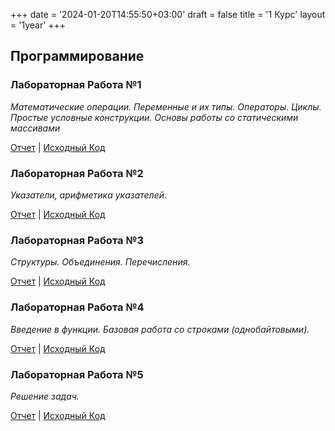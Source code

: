 +++
date = '2024-01-20T14:55:50+03:00'
draft = false
title = '1 Курс'
layout = '1year'
+++

## Программирование

### Лабораторная Работа №1

*Математические операции. Переменные и их типы. Операторы. Циклы. Простые условные конструкции. Основы работы со статическими массивами*

[Отчет](https://github.com/mxschardt/uni-portfolio/blob/03113b77458a917936c299953fb0e818f8411a24/2%20%D0%A1%D0%B5%D0%BC%D0%B5%D1%81%D1%82%D1%80/lab1/%D0%A8%D0%B0%D1%80%D0%B4%D1%82%20%D0%9C%D0%90%20%D0%98%D0%92%D0%A2-1-1%20%D0%9B%D0%B0%D0%B11.pdf) | [Исходный Код](https://github.com/mxschardt/uni-portfolio/tree/03113b77458a917936c299953fb0e818f8411a24/2%20%D0%A1%D0%B5%D0%BC%D0%B5%D1%81%D1%82%D1%80/lab1)

### Лабораторная Работа №2

*Указатели, арифметика указателей.*

[Отчет](https://github.com/mxschardt/uni-portfolio/tree/03113b77458a917936c299953fb0e818f8411a24/2%20%D0%A1%D0%B5%D0%BC%D0%B5%D1%81%D1%82%D1%80/lab2) | [Исходный Код](https://github.com/mxschardt/uni-portfolio/blob/03113b77458a917936c299953fb0e818f8411a24/2%20%D0%A1%D0%B5%D0%BC%D0%B5%D1%81%D1%82%D1%80/lab2/%D0%A8%D0%B0%D1%80%D0%B4%D1%82%20%D0%9C%D0%90%20%D0%98%D0%92%D0%A2-1-1%20%D0%9B%D0%B0%D0%B12%20%D1%80%D0%B5%D0%B4.pdf)

### Лабораторная Работа №3

*Структуры. Объединения. Перечисления.*

[Отчет](https://github.com/mxschardt/uni-portfolio/blob/03113b77458a917936c299953fb0e818f8411a24/2%20%D0%A1%D0%B5%D0%BC%D0%B5%D1%81%D1%82%D1%80/lab3/%D0%A8%D0%B0%D1%80%D0%B4%D1%82%20%D0%9C%D0%90%20%D0%98%D0%92%D0%A2-1-1%20%D0%9B%D0%B0%D0%B13.pdf) | [Исходный Код](https://github.com/mxschardt/uni-portfolio/tree/03113b77458a917936c299953fb0e818f8411a24/2%20%D0%A1%D0%B5%D0%BC%D0%B5%D1%81%D1%82%D1%80/lab3)

### Лабораторная Работа №4

*Введение в функции. Базовая работа со строками (однобайтовыми).*

[Отчет](https://github.com/mxschardt/uni-portfolio/blob/03113b77458a917936c299953fb0e818f8411a24/2%20%D0%A1%D0%B5%D0%BC%D0%B5%D1%81%D1%82%D1%80/lab4/%D0%A8%D0%B0%D1%80%D0%B4%D1%82%20%D0%9C%D0%90%20%D0%98%D0%92%D0%A2-1-1%20%D0%9B%D0%B0%D0%B14.pdf) | [Исходный Код](https://github.com/mxschardt/uni-portfolio/tree/03113b77458a917936c299953fb0e818f8411a24/2%20%D0%A1%D0%B5%D0%BC%D0%B5%D1%81%D1%82%D1%80/lab4)

### Лабораторная Работа №5

*Решение задач.*

[Отчет](https://github.com/mxschardt/uni-portfolio/blob/03113b77458a917936c299953fb0e818f8411a24/2%20%D0%A1%D0%B5%D0%BC%D0%B5%D1%81%D1%82%D1%80/lab5/%D0%A8%D0%B0%D1%80%D0%B4%D1%82%20%D0%9C%D0%90%20%D0%98%D0%92%D0%A2-1-1%20%D0%9B%D0%B0%D0%B16.pdf) | [Исходный Код](https://github.com/mxschardt/uni-portfolio/tree/03113b77458a917936c299953fb0e818f8411a24/2%20%D0%A1%D0%B5%D0%BC%D0%B5%D1%81%D1%82%D1%80/lab5)